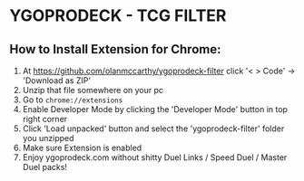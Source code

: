 # YGOPRODECK - TCG FILTER

## How to Install Extension for Chrome:

1. At https://github.com/olanmccarthy/ygoprodeck-filter click '< > Code' -> 'Download as ZIP'
2. Unzip that file somewhere on your pc
3. Go to `chrome://extensions`
4. Enable Developer Mode by clicking the 'Developer Mode' button in top right corner
5. Click 'Load unpacked' button and select the 'ygoprodeck-filter' folder you unzipped
6. Make sure Extension is enabled
7. Enjoy ygoprodeck.com without shitty Duel Links / Speed Duel / Master Duel packs!